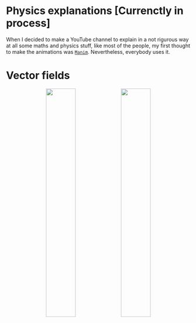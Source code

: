 # Physics explanations [Currenctly in process]

When I decided to make a YouTube channel to explain in a not rigurous way at all some maths and physics stuff, like most of the people, my first thought to make the animations was [`Manim`](https://github.com/3b1b/manim). Nevertheless, everybody uses it.

# Vector fields

<div align="center">
  <img src="https://github.com/user-attachments/assets/ff22e958-3f35-4efd-a9b8-04aa2d4d218a" width="40%" />
  <img src="https://github.com/user-attachments/assets/73777cfe-074b-43f9-bc32-354bf85eb5f9" width="40%" />
</div>